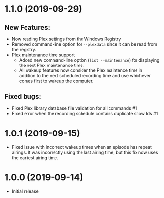 # 1.1.0 (2019-09-29)
## New Features:
- Now reading Plex settings from the Windows Registry
- Removed command-line option for `--plexdata` since it can be read from the registry.
- Plex maintenance time support
  - Added new command-line option (`list --maintenance`) for displaying the next Plex maintenance time.
  - All wakeup features now consider the Plex maintence time in addition to the next scheduled recording time and use whichever comes first to wakeup the computer.
## Fixed bugs:
- Fixed Plex library database file validation for all commands #1
- Fixed error when the recording schedule contains duplicate show Ids #1

# 1.0.1 (2019-09-15)
- Fixed issue with incorrect wakeup times when an episode has repeat airings.  It was incorrectly using the last airing time, but this fix now uses the earliest airing time.

# 1.0.0 (2019-09-14)
- Initial release